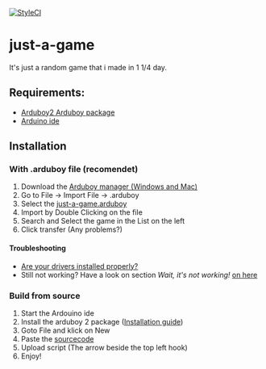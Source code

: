 
[![StyleCI](https://styleci.io/repos/98631810/shield?branch=master)](https://styleci.io/repos/98631810)
# just-a-game
It's just a random game that i made in 1 1/4 day.

## Requirements:
 - [Arduboy2 Arduboy package](https://github.com/MLXXXp/Arduboy2)
 - [Arduino ide](https://www.arduino.cc/en/main/software)


## Installation
### With .arduboy file (recomendet)
1. Download the [Arduboy manager (Windows and Mac) ](http://www.crait.net/arduboy/)
2. Go to File -> Import File -> .arduboy
3. Select the [just-a-game.arduboy](https://github.com/cripiLP/just-a-game/raw/master/build/just-a-game.arduboy)
4. Import by Double Clicking on the file
5. Search and Select the game in the List on the left
6. Click transfer (Any problems?)

#### Troubleshooting
- [Are your drivers installed properly?](https://community.arduboy.com/t/arduboy-driver-installation-windows-os-x/2276)
- Still not working? Have a look on section _Wait, it's not working!_ [on here](https://community.arduboy.com/t/arduboy-manager-2-0-released/2809)

### Build from source
1. Start the Ardouino ide
2. Install the arduboy 2 package ([Installation guide](https://community.arduboy.com/t/quick-start-guide/2790))
3. Goto File and klick on New
4. Paste the [sourcecode](src/just-a-game/just-a-game.ino) 
5. Upload script (The arrow beside the top left hook)
6. Enjoy!
